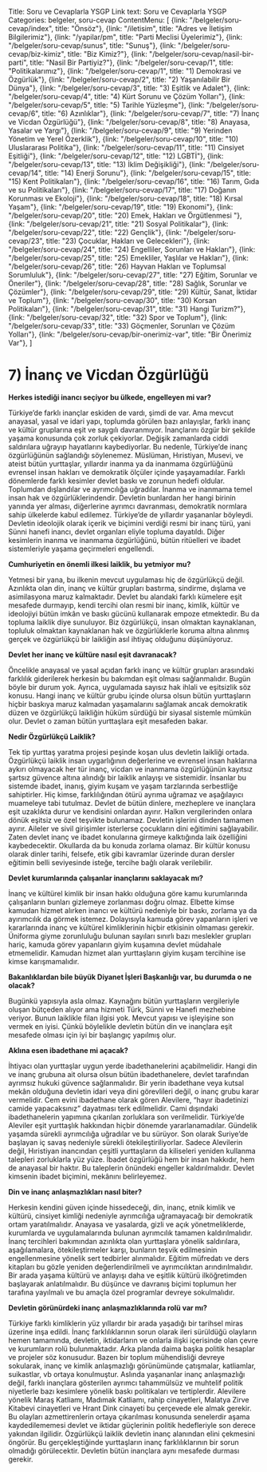 Title: Soru ve Cevaplarla YSGP
Link text: Soru ve Cevaplarla YSGP
Categories: belgeler, soru-cevap
ContentMenu: [
  {link: "/belgeler/soru-cevap/index", title: "Önsöz"},
  {link: "/iletisim", title: "Adres ve İletişim Bilgilerimiz"},
  {link: "/yapilar/pm", title: "Parti Meclisi Üyelerimiz"},
  {link: "/belgeler/soru-cevap/sunus", title: "Sunuş"},
  {link: "/belgeler/soru-cevap/biz-kimiz", title: "Biz Kimiz?"},
  {link: "/belgeler/soru-cevap/nasil-bir-parti", title: "Nasil Bir Partiyiz?"},
  {link: "/belgeler/soru-cevap/1", title: "Politikalarımız"},
  {link: "/belgeler/soru-cevap/1", title: "1) Demokrasi ve Özgürlük"},
  {link: "/belgeler/soru-cevap/2", title: "2) Yaşanılabilir Bir Dünya"},
  {link: "/belgeler/soru-cevap/3", title: "3) Eşitlik ve Adalet"},
  {link: "/belgeler/soru-cevap/4", title: "4) Kürt Sorunu ve Çözüm Yolları"},
  {link: "/belgeler/soru-cevap/5", title: "5) Tarihle Yüzleşme"},
  {link: "/belgeler/soru-cevap/6", title: "6) Azınlıklar"},
  {link: "/belgeler/soru-cevap/7", title: "7) İnanç ve Vicdan Özgürlüğü"},
  {link: "/belgeler/soru-cevap/8", title: "8) Anayasa, Yasalar ve Yargı"},
  {link: "/belgeler/soru-cevap/9", title: "9) Yerinden Yönetim ve Yerel Özerklik"},
  {link: "/belgeler/soru-cevap/10", title: "10) Uluslararası Politika"},
  {link: "/belgeler/soru-cevap/11", title: "11) Cinsiyet Eşitliği"},
  {link: "/belgeler/soru-cevap/12", title: "12) LGBTİ"},
  {link: "/belgeler/soru-cevap/13", title: "13) İklim Değişikliği"},
  {link: "/belgeler/soru-cevap/14", title: "14) Enerji Sorunu"},
  {link: "/belgeler/soru-cevap/15", title: "15) Kent Politikaları"},
  {link: "/belgeler/soru-cevap/16", title: "16) Tarım, Gıda ve su Politikaları"},
  {link: "/belgeler/soru-cevap/17", title: "17) Doğanın Korunması ve Ekoloji"},
  {link: "/belgeler/soru-cevap/18", title: "18) Kırsal Yaşam"},
  {link: "/belgeler/soru-cevap/19", title: "19) Ekonomi"},
  {link: "/belgeler/soru-cevap/20", title: "20) Emek, Hakları ve Örgütlenmesi
"},
  {link: "/belgeler/soru-cevap/21", title: "21) Sosyal Politikalar"},
  {link: "/belgeler/soru-cevap/22", title: "22) Gençlik"},
  {link: "/belgeler/soru-cevap/23", title: "23) Çocuklar, Hakları ve Gelecekleri"},
  {link: "/belgeler/soru-cevap/24", title: "24) Engelliler, Sorunları ve Hakları"},
  {link: "/belgeler/soru-cevap/25", title: "25) Emekliler, Yaşlılar ve Hakları"},
  {link: "/belgeler/soru-cevap/26", title: "26) Hayvan Hakları ve Toplumsal Sorumluluk"},
  {link: "/belgeler/soru-cevap/27", title: "27) Eğitim, Sorunlar ve Öneriler"},
  {link: "/belgeler/soru-cevap/28", title: "28) Sağlık, Sorunlar ve Çözümler"},
  {link: "/belgeler/soru-cevap/29", title: "29) Kültür, Sanat, İktidar ve Toplum"},
  {link: "/belgeler/soru-cevap/30", title: "30) Korsan Politikaları"},
  {link: "/belgeler/soru-cevap/31", title: "31) Hangi Turizm?"},
  {link: "/belgeler/soru-cevap/32", title: "32) Spor ve Toplum"},
  {link: "/belgeler/soru-cevap/33", title: "33) Göçmenler, Sorunları ve Çözüm Yolları"},
  {link: "/belgeler/soru-cevap/bir-onerimiz-var", title: "Bir Önerimiz Var"},
  ]


# 7) İnanç ve Vicdan Özgürlüğü

**Herkes istediği inancı seçiyor bu ülkede, engelleyen mi var?**

Türkiye’de farklı inançlar eskiden de vardı, şimdi de var. Ama mevcut anayasal, yasal ve idari yapı, toplumda görülen bazı anlayışlar, farklı inanç ve kültür gruplarına eşit ve saygılı davranmıyor. İnançlarını özgür bir şekilde yaşama konusunda çok zorluk çekiyorlar. Değişik zamanlarda ciddi saldırılara uğrayıp hayatlarını kaybediyorlar. Bu nedenle, Türkiye’de inanç özgürlüğünün sağlandığı söylenemez. Müslüman, Hıristiyan, Musevi, ve ateist bütün yurttaşlar, yıllardır inanma ya da inanmama özgürlüğünü evrensel insan hakları ve demokratik ölçüler içinde yaşayamadılar. Farklı dönemlerde farklı kesimler devlet baskı ve zorunun hedefi oldular. Toplumdan dışlandılar ve ayrımcılığa uğradılar. İnanma ve inanmama temel insan hak ve özgürlüklerindendir. Devletin bunlardan her hangi birinin yanında yer alması, diğerlerine ayrımcı davranması, demokratik normlara sahip ülkelerde kabul edilemez. Türkiye’de de yıllardır yaşananlar böyleydi. Devletin ideolojik olarak  içerik ve biçimini verdiği resmi bir inanç türü, yani Sünni hanefi inancı, devlet organları eliyle topluma dayatıldı. Diğer kesimlerin inanma ve inanmama özgürlüğünü, bütün ritüelleri ve ibadet sistemleriyle  yaşama geçirmeleri engellendi.    

**Cumhuriyetin en önemli ilkesi laiklik, bu yetmiyor mu?**

Yetmesi bir yana, bu ilkenin mevcut uygulaması hiç de özgürlükçü değil. Azınlıkta olan din, inanç ve kültür grupları bastırma, sindirme, dışlama ve asimilasyona maruz kalmaktadır. Devlet bu alandaki farklı kümelere eşit mesafede durmayıp, kendi tercihi olan resmi bir inanç, kimlik, kültür ve ideolojiyi bütün imkân ve baskı gücünü kullanarak empoze etmektedir. Bu da topluma laiklik diye sunuluyor. Biz özgürlükçü, insan olmaktan kaynaklanan, topluluk olmaktan kaynaklanan hak ve özgürlüklerle koruma altına alınmış gerçek ve özgürlükçü bir laikliğin asıl ihtiyaç olduğunu düşünüyoruz.

**Devlet her inanç ve kültüre nasıl eşit davranacak?**

Öncelikle anayasal ve yasal açıdan farklı inanç ve kültür grupları arasındaki farklılık giderilerek herkesin bu bakımdan eşit olması sağlanmalıdır. Bugün böyle bir durum yok.  Ayrıca, uygulamada sayısız  hak ihlali ve eşitsizlik söz konusu.  Hangi inanç ve kültür grubu içinde olursa olsun bütün yurttaşların hiçbir baskıya maruz kalmadan yaşamalarını sağlamak ancak demokratik düzen ve özgürlükçü laikliğin hüküm sürdüğü bir siyasal sistemle mümkün olur. Devlet o zaman bütün yurttaşlara eşit mesafeden bakar. 

**Nedir Özgürlükçü Laiklik?**

Tek tip yurttaş yaratma projesi peşinde koşan ulus devletin laikliği ortada. Özgürlükçü laiklik insan uygarlığının değerlerine ve evrensel insan haklarına aykırı olmayacak her tür inanç, vicdan ve inanmama özgürlüğünün kayıtsız şartsız güvence altına alındığı bir laiklik anlayışı ve sistemidir. İnsanlar bu sistemde ibadet, inanış, giyim kuşam ve yaşam tarzlarında serbestliğe sahiptirler. Hiç kimse, farklılığından ötürü ayrıma uğramaz ve aşağılayıcı muameleye tabi tutulmaz. Devlet de bütün dinlere, mezheplere ve inançlara eşit uzaklıkta durur ve kendisini onlardan ayırır. Halkın vergilerinden onlara dönük eşitsiz ve özel teşvikte bulunamaz. Devletin işlerini dinden tamamen ayırır. Aileler ve sivil girişimler isterlerse çocukların dini eğitimini sağlayabilir. Zaten devlet inanç ve ibadet konularına girmeye kalktığında laik özelliğini kaybedecektir. Okullarda da bu konuda zorlama olamaz. Bir kültür konusu olarak dinler tarihi, felsefe, etik gibi kavramlar üzerinde duran dersler eğitimin belli seviyesinde isteğe, tercihe bağlı olarak verilebilir.

**Devlet kurumlarında çalışanlar inançlarını saklayacak mı?**

İnanç ve kültürel kimlik bir insan hakkı olduğuna göre kamu kurumlarında çalışanların bunları gizlemeye zorlanması doğru olmaz. Elbette kimse kamudan hizmet alırken inancı ve kültürü nedeniyle bir baskı, zorlama ya da ayırımcılık da görmek istemez. Dolayısıyla kamuda görev yapanların işleri ve kararlarında inanç ve kültürel kimliklerinin hiçbir etkisinin olmaması gerekir. Üniforma giyme zorunluluğu bulunan sayıları sınırlı bazı meslekler grupları hariç, kamuda görev yapanların giyim kuşamına devlet müdahale etmemelidir. Kamudan hizmet alan yurttaşların giyim kuşam tercihine ise kimse karışmamalıdır. 

**Bakanlıklardan bile büyük Diyanet İşleri Başkanlığı var, bu durumda o ne olacak?**
 
Bugünkü yapısıyla asla olmaz. Kaynağını bütün yurttaşların vergileriyle oluşan bütçeden alıyor ama hizmeti Türk, Sünni ve Hanefi mezhebine veriyor. Bunun laiklikle filan ilgisi yok. Mevcut yapısı ve işleyişine son vermek en iyisi.  Çünkü böylelikle devletin bütün din ve inançlara eşit mesafede olması için iyi bir başlangıç yapılmış olur.

**Aklına esen ibadethane mi açacak?**

İhtiyacı olan yurttaşlar uygun yerde ibadethanelerini açabilmelidir. Hangi din ve inanç grubuna ait olursa olsun bütün ibadethanelere, devlet tarafından ayrımsız hukuki güvence sağlanmalıdır. Bir yerin ibadethane veya kutsal mekân olduğuna devletin idari veya dini görevlileri değil, o inanç grubu karar vermelidir. Cem evini ibadethane olarak gören Alevilere, “hayır ibadetinizi camide yapacaksınız” dayatması terk edilmelidir. Cami dışındaki ibadethanelerin yapımına çıkarılan zorluklara son verilmelidir. Türkiye’de Aleviler eşit yurttaşlık hakkından hiçbir dönemde yararlanamadılar. Gündelik yaşamda sürekli ayrımcılığa uğradılar ve bu sürüyor. Son olarak Suriye’de başlayan iç savaş nedeniyle sürekli ötekileştiriliyorlar. Sadece Alevilerin değil, Hıristiyan inancından çeşitli yurttaşların da kiliseleri yeniden kullanma talepleri zorluklarla yüz yüze. İbadet özgürlüğü hem bir insan hakkıdır, hem de anayasal bir haktır. Bu taleplerin önündeki engeller kaldırılmalıdır. Devlet kimsenin ibadet biçimini, mekânını belirleyemez. 

**Din ve inanç anlaşmazlıkları nasıl biter?**
 
Herkesin kendini güven içinde hissedeceği, din, inanç, etnik kimlik ve kültürü, cinsiyet kimliği nedeniyle ayrımcılığa uğramayacağı bir demokratik ortam yaratılmalıdır. Anayasa ve yasalarda, gizli ve açık yönetmeliklerde, kurumlarda ve uygulamalarında bulunan ayrımcılık tamamen kaldırılmalıdır. İnanç tercihleri bakımından azınlıkta olan yurttaşlara yönelik  saldırılara, aşağılamalara, ötekileştirmeler karşı,  bunların teşvik edilmesinin engellenmesine yönelik sert tedbirler alınmalıdır. Eğitim müfredatı ve ders kitapları bu gözle yeniden değerlendirilmeli ve ayrımcılıktan arındırılmalıdır. Bir arada yaşama kültürü ve anlayışı daha ve eşitlik kültürü ilköğretimden başlayarak anlatılmalıdır. Bu düşünce ve davranış biçimi toplumun her tarafına yayılmalı ve bu amaçla özel programlar devreye sokulmalıdır. 

**Devletin görünürdeki  inanç anlaşmazlıklarında rolü var mı?**

Türkiye farklı kimliklerin yüz yıllardır bir arada yaşadığı bir tarihsel miras üzerine inşa edildi. İnanç farklılıklarının sorun olarak ileri sürüldüğü olayların hemen tamamında, devletin, iktidarların ve onlarla ilişki içerisinde olan çevre ve kurumların rolü bulunmaktadır. Arka planda daima başka politik hesaplar ve projeler söz konusudur. Bazen bir toplum mühendisliği devreye sokularak, inanç ve kimlik anlaşmazlığı görünümünde çatışmalar, katliamlar, suikastlar, vb ortaya konulmuştur.    Aslında yaşananlar inanç anlaşmazlığı değil, farklı inançlara gösterilen ayrımcı tahammülsüz ve muhtelif politik niyetlerle bazı kesimlere yönelik baskı politikaları ve tertiplerdir. Alevilere yönelik Maraş Katliamı, Madımak Katliamı, rahip cinayetleri, Malatya Zirve Kitabevi cinayetleri ve Hrant Dink cinayeti bu çerçevede ele almak gerekir. Bu olayları azmettirenlerin ortaya çıkarılması konusunda senelerdir aşama kaydedilememesi devlet ve iktidar güçlerinin politik hedefleriyle son derece yakından ilgilidir. Özgürlükçü laiklik devletin inanç alanından elini çekmesini öngörür. Bu gerçekleştiğinde yurttaşların inanç farklılıklarının bir sorun olmadığı görülecektir. Devletin bütün inançlara aynı mesafede durması gerekir.